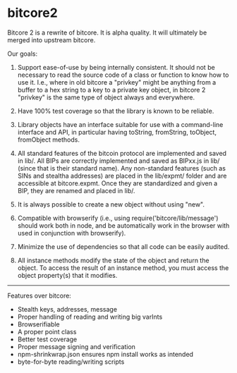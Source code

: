 bitcore2
========

Bitcore 2 is a rewrite of bitcore. It is alpha quality. It will ultimately be
merged into upstream bitcore.

Our goals:

1) Support ease-of-use by being internally consistent. It should not be
necessary to read the source code of a class or function to know how to use it.
I.e., where in old bitcore a "privkey" might be anything from a buffer to a hex
string to a key to a private key object, in bitcore 2 "privkey" is the same
type of object always and everywhere.

2) Have 100% test coverage so that the library is known to be reliable.

3) Library objects have an interface suitable for use with a command-line
interface and API, in particular having toString, fromString, toObject,
fromObject methods.

4) All standard features of the bitcoin protocol are implemented and saved in
lib/. All BIPs are correctly implemented and saved as BIPxx.js in lib/ (since
that is their standard name). Any non-standard features (such as SINs and
stealtha addresses) are placed in the lib/expmt/ folder and are accessible at
bitcore.expmt. Once they are standardized and given a BIP, they are renamed and
placed in lib/.

5) It is always possible to create a new object without using "new".

6) Compatible with browserify (i.e., using require('bitcore/lib/message')
should work both in node, and be automatically work in the browser with used in
conjunction with browserify).

7) Minimize the use of dependencies so that all code can be easily audited.

8) All instance methods modify the state of the object and return the object.
To access the result of an instance method, you must access the object
property(s) that it modifies.

-------------------------
Features over bitcore:
* Stealth keys, addresses, message
* Proper handling of reading and writing big varInts
* Browserifiable
* A proper point class
* Better test coverage
* Proper message signing and verification
* npm-shrinkwrap.json ensures npm install works as intended
* byte-for-byte reading/writing scripts
